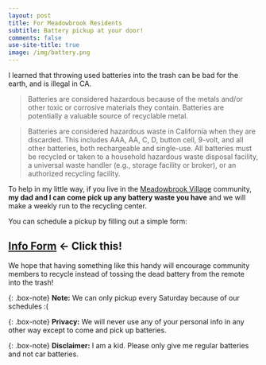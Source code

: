 ```yaml
---
layout: post
title: For Meadowbrook Residents
subtitle: Battery pickup at your door!
comments: false
use-site-title: true
image: /img/battery.png
---
```

I learned that throwing used batteries into the trash can be bad for the earth, and is illegal in CA.

> Batteries are considered hazardous because of the metals and/or other toxic or corrosive materials they contain. Batteries are potentially a valuable source of recyclable metal.

>Batteries are considered hazardous waste in California when they are discarded. This includes AAA, AA, C, D, button cell, 9-volt, and all other batteries, both rechargeable and single-use. All batteries must be recycled or taken to a household hazardous waste disposal facility, a universal waste handler (e.g., storage facility or broker), or an authorized recycling facility.

To help in my little way, if you live in the [Meadowbrook Village](https://goo.gl/maps/WzkbR3i1MTGq9AbA6) community,
**my dad and I can come pick up any battery waste you have** and we will make a
weekly run to the recycling center.

You can schedule a pickup by filling out a simple form:

## [Info Form](https://forms.gle/qftNxzgJq7pzoVWC6) &larr; Click this!

We hope that having something like this handy will encourage community members
to recycle instead of tossing the dead battery from the remote into the trash!

{: .box-note}
**Note:** We can only pickup every Saturday because of our schedules :(

{: .box-note}
**Privacy:** We will never use any of your personal info in any other way except to
come and pick up batteries.

{: .box-note}
**Disclaimer:** I am a kid. Please only give me regular batteries and not car batteries.
